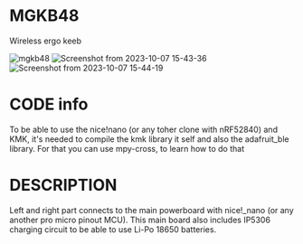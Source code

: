 # MGKB48
Wireless ergo keeb 

![mgkb48](https://github.com/BacaR00T/MGKB48/assets/81833517/43564939-5fd0-44ae-843e-08f6653fc776)
![Screenshot from 2023-10-07 15-43-36](https://github.com/BacaR00T/MGKB48/assets/81833517/d8f7f681-150d-416c-a624-c4bb8dc74a29)
![Screenshot from 2023-10-07 15-44-19](https://github.com/BacaR00T/MGKB48/assets/81833517/eddfc508-3062-4606-a9ec-e8fb9a15d32b)

# CODE info
To be able to use the nice!nano (or any toher clone with nRF52840) and KMK, it's needed to compile the kmk library it self and also the adafruit_ble library. For that you can use mpy-cross, to learn how to do that


# DESCRIPTION
Left and right part connects to the main powerboard with nice!_nano (or any another pro micro pinout MCU). This main board also includes IP5306 charging circuit to be able to use Li-Po 18650 batteries.
